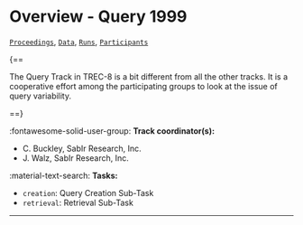 # Overview - Query 1999

[`Proceedings`](./proceedings.md), [`Data`](./data.md), [`Runs`](./runs.md), [`Participants`](./participants.md)

{==

The Query Track in TREC-8 is a bit different from all the other tracks. It is a cooperative effort among the participating groups to look at the issue of query variability.

==}

:fontawesome-solid-user-group: **Track coordinator(s):**

- C. Buckley, SabIr Research, Inc. 
- J. Walz, SabIr Research, Inc. 

:material-text-search: **Tasks:**

- `creation`: Query Creation Sub-Task 
- `retrieval`: Retrieval Sub-Task 



---

